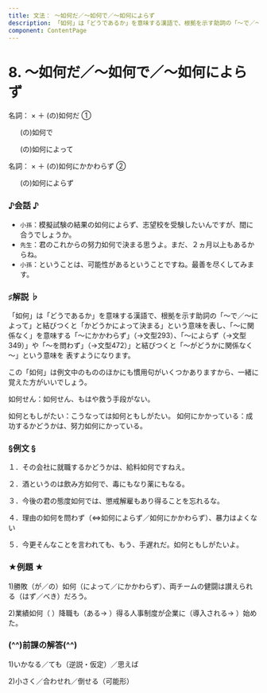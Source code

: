 ```yaml
---
title: 文法： ～如何だ／～如何で／～如何によらず
description: 「如何」は「どうであるか」を意味する漢語で、根拠を示す助詞の「～で／～によって」と結びつくと「かどうかによって決まる」という意味を表し、「～に関係なく」を意味する「～にかかわらず」（→文型293）、「～によらず（→文型349）」や「～を問わず」（→文型472）」と結びつくと「～がどうかに関係なく～」という意味を 表すようになります。
component: ContentPage
---
```



# 8. ～如何だ／～如何で／～如何によらず
名詞： × ＋ (の)如何だ ①

                       (の)如何で  

                       (の)如何によって  

名詞： × ＋ (の)如何にかかわらず ②

                       (の)如何によらず  

### ♪会話 ♪
- `小孫`：模擬試験の結果の如何によらず、志望校を受験したいんですが、間に合うでしょうか。 
- `先生`：君のこれからの努力如何で決まる思うよ。まだ、２ヵ月以上もあるからね。 
- `小孫`：ということは、可能性があるということですね。最善を尽くしてみます。

### ♯解説 ♭
「如何」は「どうであるか」を意味する漢語で、根拠を示す助詞の「～で／～によって」と結びつくと「かどうかによって決まる」という意味を表し、「～に関係なく」を意味する「～にかかわらず」（→文型293）、「～によらず（→文型349）」や「～を問わず」（→文型472）」と結びつくと「～がどうかに関係なく～」という意味を 表すようになります。

この「如何」は例文中のもののほかにも慣用句がいくつかありますから、一緒に覚えた方がいいでしょう。 

如何せん：如何せん、もはや救う手段がない。

如何ともしがたい：こうなっては如何ともしがたい。 如何にかかっている：成功するかどうかは、努力如何にかっている。

### §例文 §
１．その会社に就職するかどうかは、給料如何ですねえ。

２．酒というのは飲み方如何で、毒にもなり薬にもなる。

３．今後の君の態度如何では、懲戒解雇もあり得ることを忘れるな。

４．理由の如何を問わず（⇔如何によらず／如何にかかわらず）、暴力はよくない

５．今更そんなことを言われても、もう、手遅れだ。如何ともしがたいよ。

### ★例題 ★
1)勝敗（が／の）如何（によって／にかかわらず）、両チームの健闘は讃えられる（はず／べき）だろう。

2)業績如何（ ）降職も（ある→ ）得る人事制度が企業に（導入される→ ）始めた。

### (^^)前課の解答(^^)
1)いかなる／ても（逆説・仮定）／思えば

2)小さく／合わせれ／倒せる（可能形）
